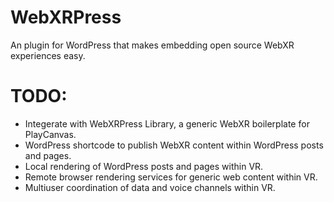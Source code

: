 # WebXRPress
An plugin for WordPress that makes embedding open source WebXR experiences easy.

# TODO:
- Integerate with WebXRPress Library, a generic WebXR boilerplate for PlayCanvas.
- WordPress shortcode to publish WebXR content within WordPress posts and pages.
- Local rendering of WordPress posts and pages within VR.
- Remote browser rendering services for generic web content within VR.
- Multiuser coordination of data and voice channels within VR.

